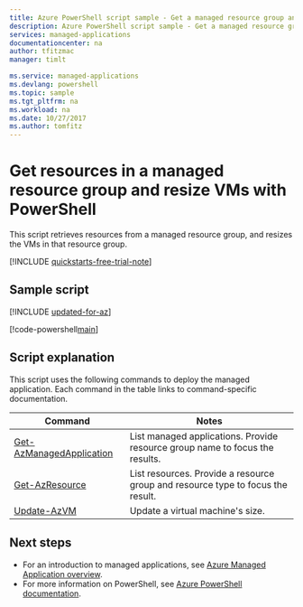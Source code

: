 ```yaml
---
title: Azure PowerShell script sample - Get a managed resource group and resize VMs | Microsoft Docs
description: Azure PowerShell script sample - Get a managed resource group and resize VMs
services: managed-applications
documentationcenter: na
author: tfitzmac
manager: timlt

ms.service: managed-applications
ms.devlang: powershell
ms.topic: sample
ms.tgt_pltfrm: na
ms.workload: na
ms.date: 10/27/2017
ms.author: tomfitz
---
```


# Get resources in a managed resource group and resize VMs with PowerShell

This script retrieves resources from a managed resource group, and resizes the VMs in that resource group.

[!INCLUDE [quickstarts-free-trial-note](../../../includes/quickstarts-free-trial-note.md)]

## Sample script

[!INCLUDE [updated-for-az](../../../includes/updated-for-az.md)]

[!code-powershell[main](../../../powershell_scripts/managed-applications/get-application/get-application.ps1 "Get application")]


## Script explanation

This script uses the following commands to deploy the managed application. Each command in the table links to command-specific documentation.

| Command | Notes |
|---|---|
| [Get-AzManagedApplication](https://docs.microsoft.com/powershell/module/az.resources/get-azmanagedapplication) | List managed applications. Provide resource group name to focus the results. |
| [Get-AzResource](https://docs.microsoft.com/powershell/module/az.resources/get-azresource) | List resources. Provide a resource group and resource type to focus the result. |
| [Update-AzVM](https://docs.microsoft.com/powershell/module/az.compute/update-azvm) | Update a virtual machine's size. |


## Next steps

* For an introduction to managed applications, see [Azure Managed Application overview](../overview.md).
* For more information on PowerShell, see [Azure PowerShell documentation](https://docs.microsoft.com/powershell/azure/get-started-azureps).
